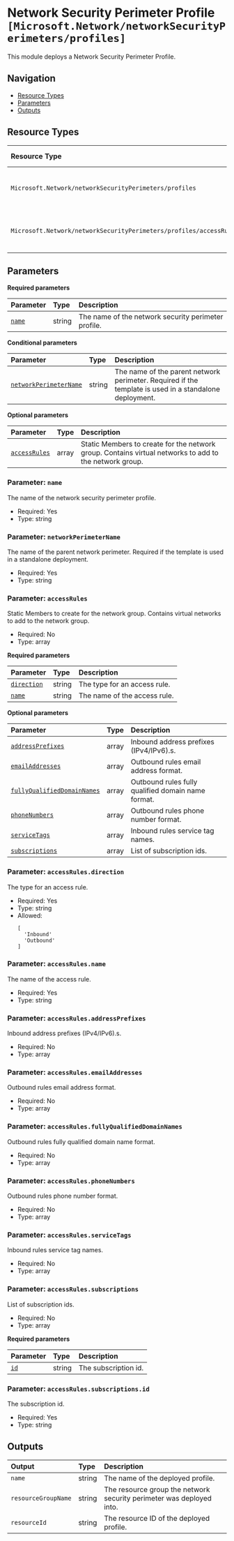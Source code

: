 # Network Security Perimeter Profile `[Microsoft.Network/networkSecurityPerimeters/profiles]`

This module deploys a Network Security Perimeter Profile.

## Navigation

- [Resource Types](#Resource-Types)
- [Parameters](#Parameters)
- [Outputs](#Outputs)

## Resource Types

| Resource Type | API Version | References |
| :-- | :-- | :-- |
| `Microsoft.Network/networkSecurityPerimeters/profiles` | 2024-07-01 | <ul style="padding-left: 0px;"><li>[AzAdvertizer](https://www.azadvertizer.net/azresourcetypes/microsoft.network_networksecurityperimeters_profiles.html)</li><li>[Template reference](https://learn.microsoft.com/en-us/azure/templates/Microsoft.Network/2024-07-01/networkSecurityPerimeters/profiles)</li></ul> |
| `Microsoft.Network/networkSecurityPerimeters/profiles/accessRules` | 2024-07-01 | <ul style="padding-left: 0px;"><li>[AzAdvertizer](https://www.azadvertizer.net/azresourcetypes/microsoft.network_networksecurityperimeters_profiles_accessrules.html)</li><li>[Template reference](https://learn.microsoft.com/en-us/azure/templates/Microsoft.Network/2024-07-01/networkSecurityPerimeters/profiles/accessRules)</li></ul> |

## Parameters

**Required parameters**

| Parameter | Type | Description |
| :-- | :-- | :-- |
| [`name`](#parameter-name) | string | The name of the network security perimeter profile. |

**Conditional parameters**

| Parameter | Type | Description |
| :-- | :-- | :-- |
| [`networkPerimeterName`](#parameter-networkperimetername) | string | The name of the parent network perimeter. Required if the template is used in a standalone deployment. |

**Optional parameters**

| Parameter | Type | Description |
| :-- | :-- | :-- |
| [`accessRules`](#parameter-accessrules) | array | Static Members to create for the network group. Contains virtual networks to add to the network group. |

### Parameter: `name`

The name of the network security perimeter profile.

- Required: Yes
- Type: string

### Parameter: `networkPerimeterName`

The name of the parent network perimeter. Required if the template is used in a standalone deployment.

- Required: Yes
- Type: string

### Parameter: `accessRules`

Static Members to create for the network group. Contains virtual networks to add to the network group.

- Required: No
- Type: array

**Required parameters**

| Parameter | Type | Description |
| :-- | :-- | :-- |
| [`direction`](#parameter-accessrulesdirection) | string | The type for an access rule. |
| [`name`](#parameter-accessrulesname) | string | The name of the access rule. |

**Optional parameters**

| Parameter | Type | Description |
| :-- | :-- | :-- |
| [`addressPrefixes`](#parameter-accessrulesaddressprefixes) | array | Inbound address prefixes (IPv4/IPv6).s. |
| [`emailAddresses`](#parameter-accessrulesemailaddresses) | array | Outbound rules email address format. |
| [`fullyQualifiedDomainNames`](#parameter-accessrulesfullyqualifieddomainnames) | array | Outbound rules fully qualified domain name format. |
| [`phoneNumbers`](#parameter-accessrulesphonenumbers) | array | Outbound rules phone number format. |
| [`serviceTags`](#parameter-accessrulesservicetags) | array | Inbound rules service tag names. |
| [`subscriptions`](#parameter-accessrulessubscriptions) | array | List of subscription ids. |

### Parameter: `accessRules.direction`

The type for an access rule.

- Required: Yes
- Type: string
- Allowed:
  ```Bicep
  [
    'Inbound'
    'Outbound'
  ]
  ```

### Parameter: `accessRules.name`

The name of the access rule.

- Required: Yes
- Type: string

### Parameter: `accessRules.addressPrefixes`

Inbound address prefixes (IPv4/IPv6).s.

- Required: No
- Type: array

### Parameter: `accessRules.emailAddresses`

Outbound rules email address format.

- Required: No
- Type: array

### Parameter: `accessRules.fullyQualifiedDomainNames`

Outbound rules fully qualified domain name format.

- Required: No
- Type: array

### Parameter: `accessRules.phoneNumbers`

Outbound rules phone number format.

- Required: No
- Type: array

### Parameter: `accessRules.serviceTags`

Inbound rules service tag names.

- Required: No
- Type: array

### Parameter: `accessRules.subscriptions`

List of subscription ids.

- Required: No
- Type: array

**Required parameters**

| Parameter | Type | Description |
| :-- | :-- | :-- |
| [`id`](#parameter-accessrulessubscriptionsid) | string | The subscription id. |

### Parameter: `accessRules.subscriptions.id`

The subscription id.

- Required: Yes
- Type: string

## Outputs

| Output | Type | Description |
| :-- | :-- | :-- |
| `name` | string | The name of the deployed profile. |
| `resourceGroupName` | string | The resource group the network security perimeter was deployed into. |
| `resourceId` | string | The resource ID of the deployed profile. |

